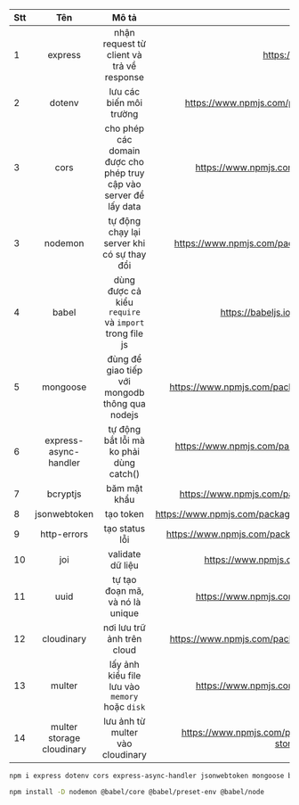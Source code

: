 | Stt |            Tên            |                               Mô tả                               |                                                    Link |
| :-- | :-----------------------: | :---------------------------------------------------------------: | ------------------------------------------------------: |
| 1   |          express          |             nhận request từ client và trả về response             |                                  https://expressjs.com/ |
| 2   |          dotenv           |                      lưu các biến môi trường                      |                    https://www.npmjs.com/package/dotenv |
| 3   |           cors            | cho phép các domain được cho phép truy cập vào server để lấy data |                      https://www.npmjs.com/package/cors |
| 3   |          nodemon          |            tự động chạy lại server khi có sự thay đổi             |                   https://www.npmjs.com/package/nodemon |
| 4   |           babel           |       dùng được cả kiểu `require` và `import` trong file js       |                        https://babeljs.io/docs/en/usage |
| 5   |         mongoose          |          đùng để giao tiếp với mongodb thông qua nodejs           |                  https://www.npmjs.com/package/mongoose |
| 6   |   express-async-handler   |              tự động bắt lỗi mà ko phải dùng catch()              |     https://www.npmjs.com/package/express-async-handler |
| 7   |         bcryptjs          |                           băm mật khẩu                            |                  https://www.npmjs.com/package/bcryptjs |
| 8   |       jsonwebtoken        |                             tạo token                             |              https://www.npmjs.com/package/jsonwebtoken |
| 9   |        http-errors        |                          tạo status lỗi                           |               https://www.npmjs.com/package/http-errors |
| 10  |            joi            |                         validate dữ liệu                          |                       https://www.npmjs.com/package/joi |
| 11  |           uuid            |                  tự tạo đoạn mã, và nó là unique                  |                      https://www.npmjs.com/package/uuid |
| 12  |        cloudinary         |                    nơi lưu trữ ảnh trên cloud                     |                https://www.npmjs.com/package/cloudinary |
| 13  |          multer           |          lấy ảnh kiểu file lưu vào `memory` hoặc `disk`           |                      https://www.npmjs.com/package/uuid |
| 14  | multer storage cloudinary |                 lưu ảnh từ multer vào cloudinary                  | https://www.npmjs.com/package/multer-storage-cloudinary |

```bash
npm i express dotenv cors express-async-handler jsonwebtoken mongoose bcryptjs
```

```bash
npm install -D nodemon @babel/core @babel/preset-env @babel/node
```
